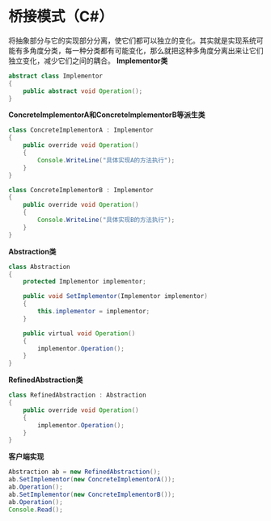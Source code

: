 # 桥接模式（C#）

将抽象部分与它的实现部分分离，使它们都可以独立的变化。其实就是实现系统可能有多角度分类，每一种分类都有可能变化，那么就把这种多角度分离出来让它们独立变化，减少它们之间的耦合。
**Implementor类**

```java
abstract class Implementor
{
    public abstract void Operation();
}
```
**ConcreteImplementorA和ConcreteImplementorB等派生类**
```java
class ConcreteImplementorA : Implementor
{
    public override void Operation()
    {
        Console.WriteLine("具体实现A的方法执行");
    }
}

class ConcreteImplementorB : Implementor
{
    public override void Operation()
    {
        Console.WriteLine("具体实现B的方法执行");
    }
}
```
**Abstraction类**
```java
class Abstraction
{
    protected Implementor implementor;

    public void SetImplementor(Implementor implementor)
    {
        this.implementor = implementor;
    }

    public virtual void Operation()
    {
        implementor.Operation();
    }
}
```
**RefinedAbstraction类**
```java
class RefinedAbstraction : Abstraction
{
    public override void Operation()
    {
        implementor.Operation();
    }
}
```
**客户端实现**
```java
Abstraction ab = new RefinedAbstraction();
ab.SetImplementor(new ConcreteImplementorA());
ab.Operation();
ab.SetImplementor(new ConcreteImplementorB());
ab.Operation();
Console.Read();
```